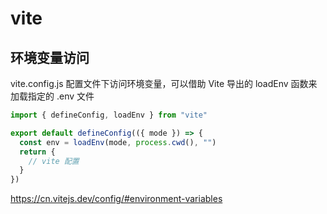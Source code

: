 # vite

## 环境变量访问

vite.config.js 配置文件下访问环境变量，可以借助 Vite 导出的 loadEnv 函数来加载指定的 .env 文件

```ts
import { defineConfig, loadEnv } from "vite"

export default defineConfig(({ mode }) => {
  const env = loadEnv(mode, process.cwd(), "")
  return {
    // vite 配置
  }
})
```

<https://cn.vitejs.dev/config/#environment-variables>
